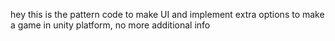 hey this is the pattern code to make UI and implement extra options to make a game in unity platform, no more additional info

